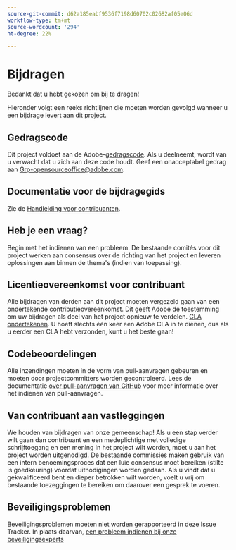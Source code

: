 ```yaml
---
source-git-commit: d62a185eabf9536f7198d60702c02682af05e06d
workflow-type: tm+mt
source-wordcount: '294'
ht-degree: 22%

---
```

# Bijdragen

Bedankt dat u hebt gekozen om bij te dragen!

Hieronder volgt een reeks richtlijnen die moeten worden gevolgd wanneer u een bijdrage levert aan dit project.

## Gedragscode

Dit project voldoet aan de Adobe-[gedragscode](code-of-conduct.md). Als u deelneemt, wordt van u verwacht dat u zich aan deze code houdt. Geef een onacceptabel gedrag aan
[Grp-opensourceoffice@adobe.com](mailto:Grp-opensourceoffice@adobe.com).

## Documentatie voor de bijdragegids

Zie de [Handleiding voor contribuanten](https://experienceleague.adobe.com/docs/contributor/contributor-guide/introduction.html).

## Heb je een vraag?

Begin met het indienen van een probleem. De bestaande comités voor dit project werken aan consensus over de richting van het project en leveren oplossingen aan binnen de thema&#39;s (indien van toepassing).

## Licentieovereenkomst voor contribuant

Alle bijdragen van derden aan dit project moeten vergezeld gaan van een ondertekende contributieovereenkomst. Dit geeft Adobe de toestemming om uw bijdragen als deel van het project opnieuw te verdelen. [CLA ondertekenen](http://opensource.adobe.com/cla.html). U hoeft slechts één keer een Adobe CLA in te dienen, dus als u eerder een CLA hebt verzonden, kunt u het beste gaan!

## Codebeoordelingen

Alle inzendingen moeten in de vorm van pull-aanvragen gebeuren en moeten door projectcommitters worden gecontroleerd. Lees de documentatie [over pull-aanvragen van GitHub](https://help.github.com/articles/about-pull-requests/) voor meer informatie over het indienen van pull-aanvragen.

<!--
Lastly, please follow the [pull request template](PULL_REQUEST_TEMPLATE.md) when
submitting a pull request!
-->

## Van contribuant aan vastleggingen

We houden van bijdragen van onze gemeenschap! Als u een stap verder wilt gaan dan contribuant en een medeplichtige met volledige schrijftoegang en een mening in het project wilt worden, moet u aan het project worden uitgenodigd. De bestaande commissies maken gebruik van een intern benoemingsproces dat een luie consensus moet bereiken (stilte is goedkeuring) voordat uitnodigingen worden gedaan. Als u vindt dat u gekwalificeerd bent en dieper betrokken wilt worden, voelt u vrij om bestaande toezeggingen te bereiken om daarover een gesprek te voeren.

## Beveiligingsproblemen

Beveiligingsproblemen moeten niet worden gerapporteerd in deze Issue Tracker. In plaats daarvan, [een probleem indienen bij onze beveiligingsexperts](https://helpx.adobe.com/security/alertus.html)
